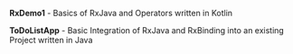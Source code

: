**RxDemo1** - Basics of RxJava and Operators written in Kotlin

**ToDoListApp** - Basic Integration of RxJava and RxBinding into an existing Project written in Java
